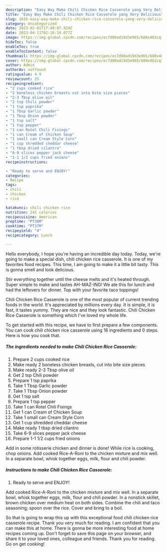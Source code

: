 ```yaml
---
description: "Easy Way Make Chili Chicken Rice Casserole yang Very Delicious"
title: "Easy Way Make Chili Chicken Rice Casserole yang Very Delicious"
slug: 1616-easy-way-make-chili-chicken-rice-casserole-yang-very-delicious
category: Uncategorized
date: 2023-02-01T17:49:07.924Z
date: 2023-04-11T02:16:14.077Z
image: https://img-global.cpcdn.com/recipes/ec7d08ad19d3e965/680x482cq70/chili-chicken-rice-casserole-recipe-main-photo.jpg
hideToc: false
enableToc: true
enableTocContent: false
thumbnail: https://img-global.cpcdn.com/recipes/ec7d08ad19d3e965/680x482cq70/chili-chicken-rice-casserole-recipe-main-photo.jpg
cover: https://img-global.cpcdn.com/recipes/ec7d08ad19d3e965/680x482cq70/chili-chicken-rice-casserole-recipe-main-photo.jpg
author: Admin
authorAv: notfound
ratingvalue: 4.9
reviewcount: 25
recipeingredient:
- "2 cups cooked rice"
- "2 boneless chicken breasts cut into bite size pieces"
- "2-3 Tbsp olive oil"
- "2 tsp Chili powder"
- "1 tsp paprika"
- "1 Tbsp Garlic powder"
- "1 Tbsp Onion powder"
- "1 tsp salt"
- "1 tsp pepper"
- "1 can Rotel Chili Fixings"
- "1 can Cream of Chicken Soup"
- "1 small can Cream Style Corn"
- "1 cup shredded cheddar cheese"
- "1 tbsp dried cilantro"
- "6-9 slices pepper jack cheese"
- "1-1 1/2 cups fried onions"
recipeinstructions:

- "Ready to serve and ENJOY!"
categories:
- Recipe
tags:
- chili
- chicken
- rice

katakunci: chili chicken rice 
nutrition: 241 calories
recipecuisine: American
preptime: "PT38M"
cooktime: "PT37M"
recipeyield: "4"
recipecategory: Lunch

---
```



Hello everybody, I hope you're having an incredible day today. Today, we're going to make a special dish, chili chicken rice casserole. It is one of my favorites food recipes. This time, I am going to make it a little bit tasty. This is gonna smell and look delicious.

Stir everything together until the cheese melts and it&#39;s heated through. Super simple to make and tastes AH-MAZ-ING! We ate this for lunch and had the leftovers for dinner. Top with your favorite taco toppings!

Chili Chicken Rice Casserole is one of the most popular of current trending foods in the world. It's appreciated by millions every day. It is simple, it is fast, it tastes yummy. They are nice and they look fantastic. Chili Chicken Rice Casserole is something which I've loved my whole life.


To get started with this recipe, we have to first prepare a few components. You can cook chili chicken rice casserole using 16 ingredients and 0 steps. Here is how you cook that.

<!--inarticleads1-->

##### The ingredients needed to make Chili Chicken Rice Casserole:

1. Prepare 2 cups cooked rice
1. Make ready 2 boneless chicken breasts, cut into bite size pieces
1. Make ready 2-3 Tbsp olive oil
1. Get 2 tsp Chili powder
1. Prepare 1 tsp paprika
1. Take 1 Tbsp Garlic powder
1. Take 1 Tbsp Onion powder
1. Get 1 tsp salt
1. Prepare 1 tsp pepper
1. Take 1 can Rotel Chili Fixings
1. Get 1 can Cream of Chicken Soup
1. Take 1 small can Cream Style Corn
1. Get 1 cup shredded cheddar cheese
1. Make ready 1 tbsp dried cilantro
1. Take 6-9 slices pepper jack cheese
1. Prepare 1-1 1/2 cups fried onions


Add in some rotisserie chicken and dinner is done! While rice is cooking, chop onions. Add cooked Rice-A-Roni to the chicken mixture and mix well. In a separate bowl, whisk together eggs, milk, flour and chili powder. 

<!--inarticleads2-->

##### Instructions to make Chili Chicken Rice Casserole:


1. Ready to serve and ENJOY!

Add cooked Rice-A-Roni to the chicken mixture and mix well. In a separate bowl, whisk together eggs, milk, flour and chili powder. In a nonstick skillet, brown chicken over medium heat on both sides. Combine the chili and taco seasoning; spoon over the rice. Cover and bring to a boil. 

So that is going to wrap this up with this exceptional food chili chicken rice casserole recipe. Thank you very much for reading. I am confident that you can make this at home. There is gonna be more interesting food at home recipes coming up. Don't forget to save this page on your browser, and share it to your loved ones, colleague and friends. Thank you for reading. Go on get cooking!
